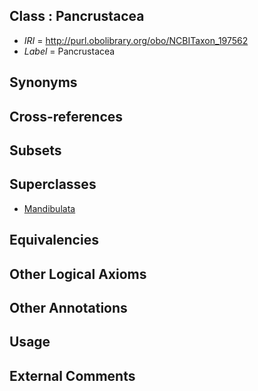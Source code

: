 
## Class : Pancrustacea

 * *IRI* = http://purl.obolibrary.org/obo/NCBITaxon_197562
 * *Label* = Pancrustacea

## Synonyms


## Cross-references


## Subsets


## Superclasses

 * [Mandibulata](../../NCBITaxon/63/NCBITaxon_197563.md)

## Equivalencies


## Other Logical Axioms


## Other Annotations


## Usage


## External Comments

